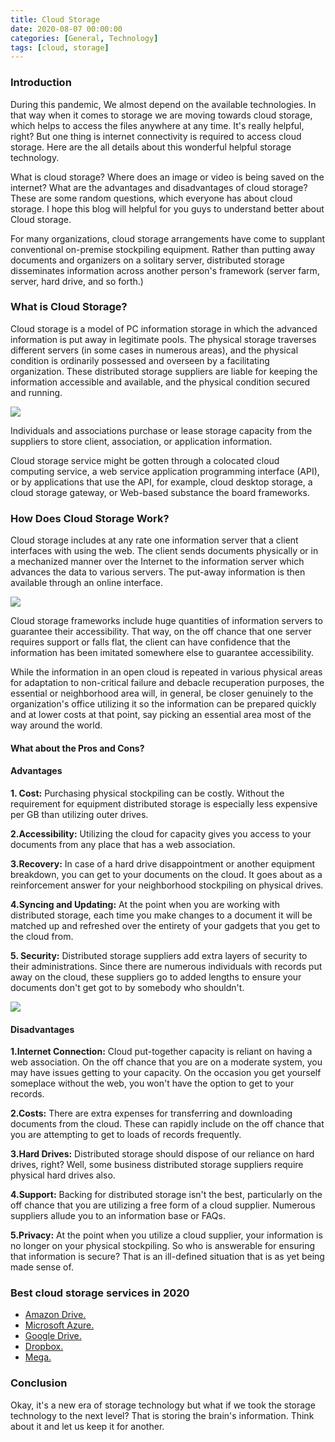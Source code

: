 ```yaml
---
title: Cloud Storage
date: 2020-08-07 00:00:00 
categories: [General, Technology]
tags: [cloud, storage]
---
```


### Introduction

During this pandemic, We almost depend on the available technologies. In that way when it comes to storage we are moving towards cloud storage, which helps to access the files anywhere at any time. It's really helpful, right? But one thing is internet connectivity is required to access cloud storage. Here are the all details about this wonderful helpful storage technology.

What is cloud storage? Where does an image or video is being saved on the internet? What are the advantages and disadvantages of cloud storage? These are some random questions, which everyone has about cloud storage. I hope this blog will helpful for you guys to understand better about Cloud storage.

For many organizations, cloud storage arrangements have come to supplant conventional on-premise stockpiling equipment. Rather than putting away documents and organizers on a solitary server, distributed storage disseminates information across another person's framework (server farm, server, hard drive, and so forth.)

### What is Cloud Storage?

Cloud storage is a model of PC information storage in which the advanced information is put away in legitimate pools. The physical storage traverses different servers (in some cases in numerous areas), and the physical condition is ordinarily possessed and overseen by a facilitating organization. These distributed storage suppliers are liable for keeping the information accessible and available, and the physical condition secured and running.

![](https://1.bp.blogspot.com/-ZL3wl0ll1C4/XwXznC_mO-I/AAAAAAAABAQ/3UX0fzBnPVIQR8ky0GQ7XAquwwc5VAJngCK4BGAsYHg/w500-h293/data-backup.gif)

Individuals and associations purchase or lease storage capacity from the suppliers to store client, association, or application information.

Cloud storage service might be gotten through a colocated cloud computing service, a web service application programming interface (API), or by applications that use the API, for example, cloud desktop storage, a cloud storage gateway, or Web-based substance the board frameworks.

### How Does Cloud Storage Work?

Cloud storage includes at any rate one information server that a client interfaces with using the web. The client sends documents physically or in a mechanized manner over the Internet to the information server which advances the data to various servers. The put-away information is then available through an online interface.

![](https://1.bp.blogspot.com/-KGCUmEKgtHk/XwSRjESKseI/AAAAAAAAA6E/K9vqcdqFtcYNMPeZQa3GUTVXSMca4lPrQCK4BGAsYHg/w400-h230/ClearTinyDachshund-size_restricted.gif)

Cloud storage frameworks include huge quantities of information servers to guarantee their accessibility. That way, on the off chance that one server requires support or falls flat, the client can have confidence that the information has been imitated somewhere else to guarantee accessibility.

While the information in an open cloud is repeated in various physical areas for adaptation to non-critical failure and debacle recuperation purposes, the essential or neighborhood area will, in general, be closer genuinely to the organization's office utilizing it so the information can be prepared quickly and at lower costs at that point, say picking an essential area most of the way around the world.

#### What about the Pros and Cons? 

#### Advantages

**1. Cost:**  Purchasing physical stockpiling can be costly. Without the requirement for equipment distributed storage is especially less expensive per GB than utilizing outer drives.

**2.Accessibility:**  Utilizing the cloud for capacity gives you access to your documents from any place that has a web association.

**3.Recovery:**  In case of a hard drive disappointment or another equipment breakdown, you can get to your documents on the cloud. It goes about as a reinforcement answer for your neighborhood stockpiling on physical drives.

**4.Syncing and Updating:**  At the point when you are working with distributed storage, each time you make changes to a document it will be matched up and refreshed over the entirety of your gadgets that you get to the cloud from.

**5. Security:**  Distributed storage suppliers add extra layers of security to their administrations. Since there are numerous individuals with records put away on the cloud, these suppliers go to added lengths to ensure your documents don't get got to by somebody who shouldn't.

![](https://1.bp.blogspot.com/-WTP0yhyDNpw/XwSSe7DuUPI/AAAAAAAAA6g/5N7E2ti_NKc3_6Yn7weh23dlYXK7K0MpACK4BGAsYHg/w500-h250/Pros-and-Cons-of-Azure-Blog-Pic2.gif)

#### Disadvantages

**1.Internet Connection:**  Cloud put-together capacity is reliant on having a web association. On the off chance that you are on a moderate system, you may have issues getting to your capacity. On the occasion you get yourself someplace without the web, you won't have the option to get to your records.

**2.Costs:** There are extra expenses for transferring and downloading documents from the cloud. These can rapidly include on the off chance that you are attempting to get to loads of records frequently.

**3.Hard Drives:**  Distributed storage should dispose of our reliance on hard drives, right? Well, some business distributed storage suppliers require physical hard drives also.

**4.Support:**  Backing for distributed storage isn't the best, particularly on the off chance that you are utilizing a free form of a cloud supplier. Numerous suppliers allude you to an information base or FAQs.

**5.Privacy:**  At the point when you utilize a cloud supplier, your information is no longer on your physical stockpiling. So who is answerable for ensuring that information is secure? That is an ill-defined situation that is as yet being made sense of.

### Best cloud storage services in 2020

-   [Amazon Drive.](https://aws.amazon.com/products/storage/)
-   [Microsoft Azure.](https://azure.microsoft.com/en-us/)
-   [Google Drive.](https://www.google.com/drive/)
-   [Dropbox.](https://www.dropbox.com/)
-   [Mega.](https://mega.io/)

### Conclusion

Okay, it's a new era of storage technology but what if we took the storage technology to the next level? That is storing the brain's information. Think about it and let us keep it for another.
